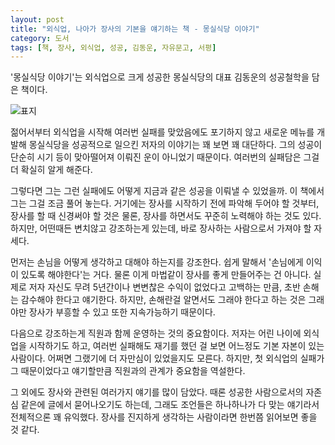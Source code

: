 ```yaml
---
layout: post
title: "외식업, 나아가 장사의 기본을 얘기하는 책 - 몽실식당 이야기"
category: 도서
tags: [책, 장사, 외식업, 성공, 김동운, 자유문고, 서평]
---
```


'몽실식당 이야기'는
외식업으로 크게 성공한 몽실식당의 대표 김동운의 성공철학을 담은 책이다.

![표지](https://lh3.googleusercontent.com/AKQ9HSl2I0ObrJ48XngTnnUZY7uhpC0GPmzGznY_KEWzWwfzJIcPh_mZ_LJpXS9XVFD9TrWCgv_WHA=s480)

젊어서부터 외식업을 시작해
여러번 실패를 맞았음에도 포기하지 않고 새로운 메뉴를 개발해
몽실식당을 성공적으로 일으킨 저자의 이야기는 꽤 보면 꽤 대단하다.
그의 성공이 단순히 시기 등이 맞아떨어져 이뤄진 운이 아니었기 때문이다.
여러번의 실패담은 그걸 더 확실히 알게 해준다.

그렇다면 그는 그런 실패에도 어떻게 지금과 같은 성공을 이뤄낼 수 있었을까.
이 책에서 그는 그걸 조금 풀어 놓는다.
거기에는 장사를 시작하기 전에 파악해 두어야 할 것부터,
장사를 할 때 신경써야 할 것은 물론,
장사를 하면서도 꾸준히 노력해야 하는 것도 있다.
하지만, 어떤때든 변치않고 강조하는게 있는데,
바로 장사하는 사람으로서 가져야 할 자세다.

먼저는 손님을 어떻게 생각하고 대해야 하는지를 강조한다.
쉽게 말해서 '손님에게 이익이 있도록 해야한다'는 거다.
물론 이게 마법같이 장사를 좋게 만들어주는 건 아니다.
실제로 저자 자신도 무려 5년간이나 변변찮은 수익이 없었다고 고백하는 만큼,
초반 손해는 감수해야 한다고 얘기한다.
하지만, 손해란걸 알면서도 그래야 한다고 하는 것은
그래야만 장사가 부흥할 수 있고 또한 지속가능하기 때문이다.

다음으로 강조하는게 직원과 함께 운영하는 것의 중요함이다.
저자는 어린 나이에 외식업을 시작하기도 하고,
여러번 실패해도 재기를 했던 걸 보면 어느정도 기본 자본이 있는 사람이다.
어쩌면 그랬기에 더 자만심이 있었을지도 모른다.
하지만, 첫 외식업의 실패가 그 때문이었다고 얘기할만큼 직원과의 관계가 중요함을 역설한다.

그 외에도 장사와 관련된 여러가지 얘기를 많이 담았다.
때론 성공한 사람으로서의 자존심 같은에 글에서 묻어나오기도 하는데,
그래도 조언들은 하나하나가 다 맞는 얘기라서 전체적으론 꽤 유익했다.
장사를 진지하게 생각하는 사람이라면 한번쯤 읽어보면 좋을 것 같다.
